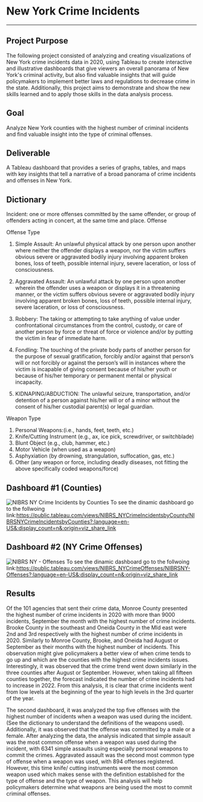 # New York Crime Incidents
---
Project Purpose
---
The following project consisted of analyzing and creating visualizations of New York crime incidents data in 2020, using Tableau to create interactive and illustrative dashboards that give viewers an overall panorama of New York's criminal activity, but also find valuable insights that will guide policymakers to implement better laws and regulations to decrease crime in the state. Additionally, this project aims to demonstrate and show the new skills learned and to apply those skills in the data analysis process.

Goal
---
Analyze New York counties with the highest number of criminal incidents and find valuable insight into the type of criminal offenses.

Deliverable
---
A Tableau dashboard that provides a series of graphs, tables, and maps with key insights that tell a narrative of a broad panorama of crime incidents and offenses in New York.

Dictionary
---

Incident: one or more offenses committed by the same offender, or group of offenders acting in concert, at the same time and place.
Offense


Offense Type

1. Simple Assault: An unlawful physical attack by one person upon another where neither the offender
displays a weapon, nor the victim suffers obvious severe or aggravated bodily injury
involving apparent broken bones, loss of teeth, possible internal injury, severe
laceration, or loss of consciousness. 

2. Aggravated Assault: An unlawful attack by one person upon another wherein the offender uses a weapon
or displays it in a threatening manner, or the victim suffers obvious severe or
aggravated bodily injury involving apparent broken bones, loss of teeth, possible
internal injury, severe laceration, or loss of consciousness. 

3. Robbery: The taking or attempting to take anything of value under confrontational
circumstances from the control, custody, or care of another person by force or threat
of force or violence and/or by putting the victim in fear of immediate harm. 

4. Fondling: The touching of the private body parts of another person for the purpose of sexual
gratification, forcibly and/or against that person’s will or not forcibly or against the
person’s will in instances where the victim is incapable of giving consent because of
his/her youth or because of his/her temporary or permanent mental or physical
incapacity. 

5. KIDNAPING/ABDUCTION: The unlawful seizure, transportation, and/or detention of a person against his/her will
or of a minor without the consent of his/her custodial parent(s) or legal guardian. 

Weapon Type

1. Personal Weapons:(i.e., hands, feet, teeth, etc.)
2. Knife/Cutting Instrument (e.g., ax, ice pick, screwdriver, or switchblade)
3. Blunt Object (e.g., club, hammer, etc.)
4. Motor Vehicle (when used as a weapon)
5. Asphyxiation (by drowning, strangulation, suffocation, gas, etc.)
6. Other (any weapon or force, including deadly diseases, not fitting the above specifically
coded weapons/force) 

Dashboard #1 (Counties)
---
![NIBRS NY Crime Incidents by Counties ](https://user-images.githubusercontent.com/102596118/222876843-0ea0827d-648a-4f89-b912-a4a01209a457.png)
To see the dinamic dashboard go to the follwoing link:https://public.tableau.com/views/NIBRS_NYCrimeIncidentsbyCounty/NIBRSNYCrimeIncidentsbyCounties?:language=en-US&:display_count=n&:origin=viz_share_link



Dashboard #2 (NY Crime Offenses)
---
![NIBRS NY - Offenses ](https://user-images.githubusercontent.com/102596118/222876622-5257972b-cc83-4cb6-9615-1c980cd12a9c.png)
To see the dinamic dashboard go to the follwoing link:https://public.tableau.com/views/NIBRS_NYCrimeOffenses/NIBRSNY-Offenses?:language=en-US&:display_count=n&:origin=viz_share_link




Results
---

Of the 101 agencies that sent their crime data, Monroe County presented the highest number of crime incidents in 2020 with more than 9000 incidents, September the month with the highest number of crime incidents.  Brooke County in the southeast and Oneida County in the MId east were 2nd and 3rd respectively with the highest number of crime incidents in 2020. Similarly to Monroe County, Brooke, and Oneida had  August or September as their months with the highest number of incidents. This observation might give policymakers a better view of when crime tends to go up and which are the counties with the highest crime incidents issues. Interestingly, it was observed that the crime trend went down similarly in the three counties after August or September. However, when taking all fifteen counties together, the forecast indicated the number of crime incidents had to increase in 2022. From this analysis, it is clear that crime incidents went from low levels at the beginning of the year to high levels in the 3rd quarter of the year.

The second dashboard, it was analyzed the top five offenses with the highest number of incidents when a weapon was used during the incident. (See the dictionary to understand the definitions of the weapons used). Additionally, it was observed that the offense was committed by a male or a female. After analyzing the data, the analysis indicated that simple assault was the most common offense when a weapon was used during the incident, with 6341 simple assaults using especially personal weapons to commit the crimes. Aggravated assault was the second most common type of offense when a weapon was used, with 894 offenses registered. However, this time knife/ cutting instruments were the most common weapon used which makes sense with the definition established for the type of offense and the type of weapon. This analysis will help policymakers determine what weapons are being used the most to commit criminal offenses. 


